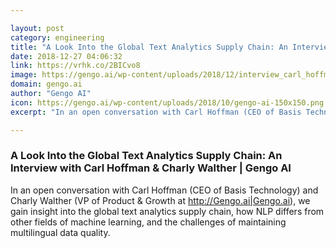 ```yaml
---

layout: post
category: engineering
title: "A Look Into the Global Text Analytics Supply Chain: An Interview with Carl Hoffman &amp; Charly Walther"
date: 2018-12-27 04:06:32
link: https://vrhk.co/2BICvo8
image: https://gengo.ai/wp-content/uploads/2018/12/interview_carl_hoffman_hero.jpg
domain: gengo.ai
author: "Gengo AI"
icon: https://gengo.ai/wp-content/uploads/2018/10/gengo-ai-150x150.png
excerpt: "In an open conversation with Carl Hoffman (CEO of Basis Technology) and Charly Walther (VP of Product &amp; Growth at <http://Gengo.ai|Gengo.ai>), we gain insight into the global text analytics supply chain, how NLP differs from other fields of machine learning, and the challenges of maintaining multilingual data quality."

---
```


### A Look Into the Global Text Analytics Supply Chain: An Interview with Carl Hoffman &amp; Charly Walther | Gengo AI

In an open conversation with Carl Hoffman (CEO of Basis Technology) and Charly Walther (VP of Product &amp; Growth at <http://Gengo.ai|Gengo.ai>), we gain insight into the global text analytics supply chain, how NLP differs from other fields of machine learning, and the challenges of maintaining multilingual data quality.